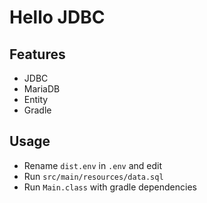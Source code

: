 # Hello JDBC

## Features

* JDBC
* MariaDB
* Entity
* Gradle

## Usage

* Rename `dist.env` in `.env` and edit
* Run `src/main/resources/data.sql`
* Run `Main.class` with gradle dependencies
